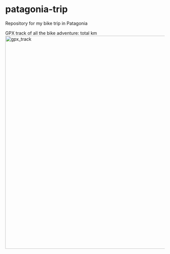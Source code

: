 # patagonia-trip
Repository for my bike trip in Patagonia


GPX track of all the bike adventure: total km 
<img width="675" alt="gpx_track" src="https://github.com/user-attachments/assets/9905ee4b-1a54-4562-8038-e2d5c2196f86" />
